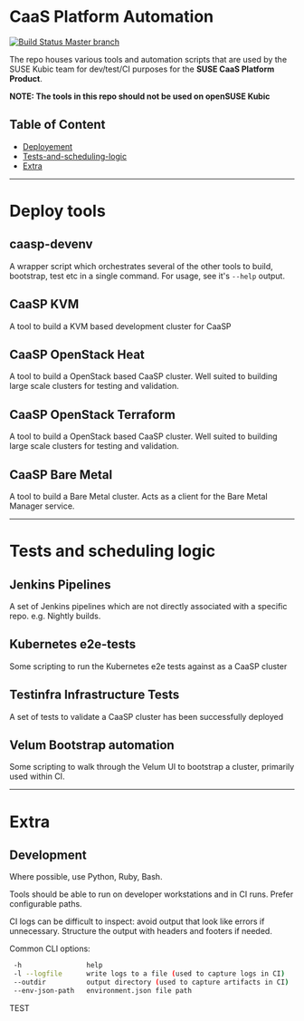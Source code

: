# CaaS Platform Automation

[![Build Status Master branch](https://travis-ci.org/kubic-project/automation.svg?branch=master)](https://travis-ci.org/kubic-project/automation)

The repo houses various tools and automation scripts that are used by the
SUSE Kubic team for dev/test/CI purposes for the **SUSE CaaS Platform Product**.

**NOTE: The tools in this repo should not be used on openSUSE Kubic**

## Table of Content

- [Deployement](#deploy-tools)
- [Tests-and-scheduling-logic](#tests-and-scheduling-logic)
- [Extra](#extra)

___
# Deploy tools

## caasp-devenv

A wrapper script which orchestrates several of the other tools to build,
bootstrap, test etc in a single command. For usage, see it's `--help`
output.

## CaaSP KVM

A tool to build a KVM based development cluster for CaaSP

## CaaSP OpenStack Heat

A tool to build a OpenStack based CaaSP cluster. Well suited to building
large scale clusters for testing and validation.

## CaaSP OpenStack Terraform

A tool to build a OpenStack based CaaSP cluster. Well suited to building
large scale clusters for testing and validation.

## CaaSP Bare Metal

A tool to build a Bare Metal cluster. Acts as a client for the Bare Metal
Manager service.
___
# Tests and scheduling logic

## Jenkins Pipelines

A set of Jenkins pipelines which are not directly associated with a specific
repo. e.g. Nightly builds.

## Kubernetes e2e-tests

Some scripting to run the Kubernetes e2e tests against as a CaaSP cluster

## Testinfra Infrastructure Tests

A set of tests to validate a CaaSP cluster has been successfully deployed

## Velum Bootstrap automation

Some scripting to walk through the Velum UI to bootstrap a cluster, primarily
used within CI.
___
# Extra 

## Development

Where possible, use Python, Ruby, Bash.

Tools should be able to run on developer workstations and in CI runs.
Prefer configurable paths.

CI logs can be difficult to inspect: avoid output that look like
errors if unnecessary. Structure the output with headers and footers if needed.

Common CLI options:
```sh
 -h                help
 -l --logfile      write logs to a file (used to capture logs in CI)
 --outdir          output directory (used to capture artifacts in CI)
 --env-json-path   environment.json file path
```
TEST
